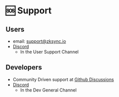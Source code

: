 # 🆘 Support

## Users

* email: support@zksync.io
* [Discord](https://join.zksync.dev/)
  * In the User Support Channel

## Developers

* Community Driven support at [Github Discussions](https://github.com/zkSync-Community-Hub/zkync-developers/discussions/categories/announcements)
* [Discord](https://join.zksync.dev/)
  * In the Dev General Channel

